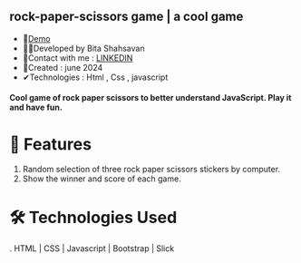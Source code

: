 ## rock-paper-scissors game | a cool game
- 📌<a href="https://rickandmorthy-react.netlify.app/" rel="nofollow">Demo</a>
- 🙋‍♀️Developed by Bita Shahsavan
- 📧Contact with me : <a href="https://www.linkedin.com/in/bita-shahsavan-830471299/" rel="nofollow">LINKEDIN</a>
- 📆Created : june 2024
- ✔Technologies : Html , Css , javascript 

#### Cool game of rock paper scissors to better understand JavaScript. Play it and have fun.

# 🌟 Features
1. Random selection of three rock paper scissors stickers by computer.
2. Show the winner and score of each game.

# 🛠️ Technologies Used
. HTML | CSS | Javascript | Bootstrap | Slick 
   
